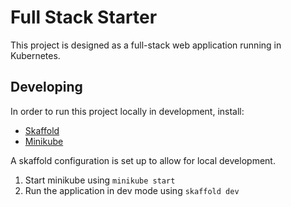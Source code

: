 # Full Stack Starter

This project is designed as a full-stack web application running in Kubernetes. 

## Developing

In order to run this project locally in development, install:

- [Skaffold](https://skaffold.dev/)
- [Minikube](https://minikube.sigs.k8s.io/docs/start/)

A skaffold configuration is set up to allow for local development.

1. Start minikube using `minikube start`
2. Run the application in dev mode using `skaffold dev`